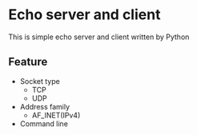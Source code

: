 # Echo server and client
This is simple echo server and client written by Python

## Feature
- Socket type
    - TCP
    - UDP
- Address family
    - AF_INET(IPv4)
- Command line